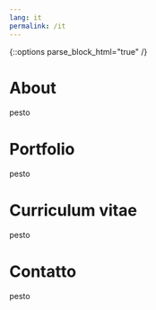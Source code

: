 ```yaml
--- 
lang: it
permalink: /it
---
```


{::options parse_block_html="true" /}
<div class="container">

# <a id="about">About</a> #

pesto

# <a id="portfolio">Portfolio</a> #

pesto

# <a id="resume">Curriculum vitae</a> #

pesto

# <a id="contact">Contatto</a> #

pesto

</div>
